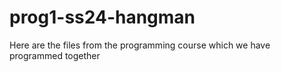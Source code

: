 # prog1-ss24-hangman
Here are the files from the programming course which we have programmed together